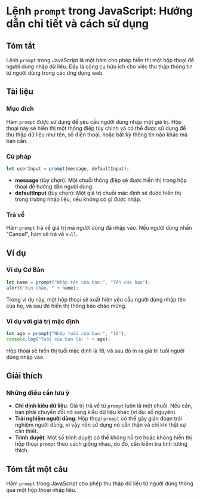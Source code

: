 <!--
Meta Description: # Lệnh `prompt` trong JavaScript: Hướng dẫn chi tiết và cách sử dụng ## Tóm tắt Lệnh `prompt` trong JavaScript là một hàm cho phép hiển thị một hộp th...
Meta Keywords: prompt, một, người, dùng, nhập
-->

# Lệnh `prompt` trong JavaScript: Hướng dẫn chi tiết và cách sử dụng

## Tóm tắt
Lệnh `prompt` trong JavaScript là một hàm cho phép hiển thị một hộp thoại để người dùng nhập dữ liệu. Đây là công cụ hữu ích cho việc thu thập thông tin từ người dùng trong các ứng dụng web.

## Tài liệu
### Mục đích
Hàm `prompt` được sử dụng để yêu cầu người dùng nhập một giá trị. Hộp thoại này sẽ hiển thị một thông điệp tùy chỉnh và có thể được sử dụng để thu thập dữ liệu như tên, số điện thoại, hoặc bất kỳ thông tin nào khác mà bạn cần.

### Cú pháp
```javascript
let userInput = prompt(message, defaultInput);
```

- **message** (tùy chọn): Một chuỗi thông điệp sẽ được hiển thị trong hộp thoại để hướng dẫn người dùng.
- **defaultInput** (tùy chọn): Một giá trị chuỗi mặc định sẽ được hiển thị trong trường nhập liệu, nếu không có gì được nhập.

### Trả về
Hàm `prompt` trả về giá trị mà người dùng đã nhập vào. Nếu người dùng nhấn "Cancel", hàm sẽ trả về `null`.

## Ví dụ
### Ví dụ Cơ Bản
```javascript
let name = prompt("Nhập tên của bạn:", "Tên của bạn");
alert("Xin chào, " + name);
```
Trong ví dụ này, một hộp thoại sẽ xuất hiện yêu cầu người dùng nhập tên của họ, và sau đó hiển thị thông báo chào mừng.

### Ví dụ với giá trị mặc định
```javascript
let age = prompt("Nhập tuổi của bạn:", "18");
console.log("Tuổi của bạn là: " + age);
```
Hộp thoại sẽ hiển thị tuổi mặc định là 18, và sau đó in ra giá trị tuổi người dùng nhập vào.

## Giải thích
### Những điều cần lưu ý
- **Chỉ định kiểu dữ liệu**: Giá trị trả về từ `prompt` luôn là một chuỗi. Nếu cần, bạn phải chuyển đổi nó sang kiểu dữ liệu khác (ví dụ: số nguyên).
- **Trải nghiệm người dùng**: Hộp thoại `prompt` có thể gây gián đoạn trải nghiệm người dùng, vì vậy nên sử dụng nó cẩn thận và chỉ khi thật sự cần thiết.
- **Trình duyệt**: Một số trình duyệt có thể không hỗ trợ hoặc không hiển thị hộp thoại `prompt` theo cách giống nhau, do đó, cần kiểm tra tính tương thích.

## Tóm tắt một câu
Hàm `prompt` trong JavaScript cho phép thu thập dữ liệu từ người dùng thông qua một hộp thoại nhập liệu.